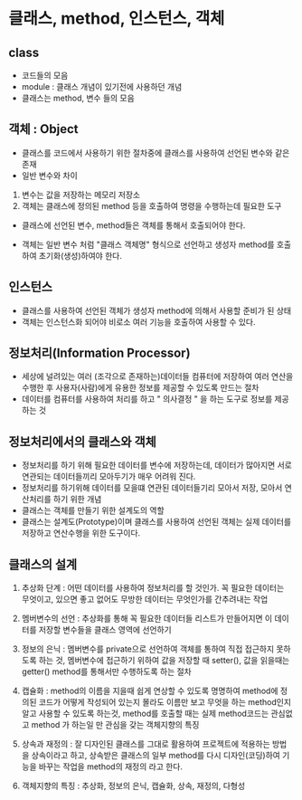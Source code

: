 # 클래스, method, 인스턴스, 객체
## class
* 코드들의 모음
* module : 클래스 개념이 있기전에 사용하던 개념
* 클래스는 method, 변수 들의 모음

## 객체 : Object
* 클래스를 코드에서 사용하기 위한 절차중에 클래스를 사용하여 선언된 변수와 같은 존재
* 일반 변수와 차이
1. 변수는 값을 저장하는 메모리 저장소
2. 객체는 클래스에 정의된 method 등을 호출하여 명령을 수행하는데 필요한 도구

* 클래스에 선언된 변수, method들은 객체를 통해서 호출되어야 한다.

* 객체는 일반 변수 처럼 "클래스 객체명" 형식으로 선언하고 생성자 method를 호출하여 초기화(생성)하여야 한다.

## 인스턴스
* 클래스를 사용하여 선언된 객체가 생성자 method에 의해서 사용할 준비가 된 상태
* 객체는 인스턴스화 되어야 비로소 여러 기능을 호출하여 사용할 수 있다.

## 정보처리(Information Processor)
* 세상에 널려있는 여러 (조각으로 존재하는)데이터들 컴퓨터에 저장하여 여러 연산을 수행한 후 사용자(사람)에게 유용한 정보를 제공할 수 있도록 만드는 절차
* 데이터를 컴퓨터를 사용하여 처리를 하고 " 의사결정 " 을 하는 도구로 정보를 제공하는 것

## 정보처리에서의 클래스와 객체
* 정보처리를 하기 위해 필요한 데이터를 변수에 저장하는데, 데이터가 많아지면 서로 연관되는 데이터들끼리 모아두기가 매우 어려워 진다.
* 정보처리를 하기위해 데이터를 모을떄 연관된 데이터들기리 모아서 저장, 모아서 연산처리를 하기 위한 개념
* 클래스는 객체를 만들기 위한 설계도의 역할
* 클래스는 설계도(Prototype)이며 클래스를 사용하여 선언된 객체는 실제 데이터를 저장하고 연산수행을 위한 도구이다.

## 클래스의 설계
1. 추상화 단계 : 어떤 데이터를 사용하여 정보처리를 할 것인가. 꼭 필요한 데이터는 무엇이고, 있으면 좋고 없어도 무방한 데이터는 무엇인가를 간추려내는 작업

2. 멤버변수의 선언 : 추상화를 통해 꼭 필요한 데이터들 리스트가 만들어지면 이 데이터를 저장할 변수들을 클래스 영역에 선언하기

3. 정보의 은닉 : 멤버변수를 private으로 선언하여 객체를 통하여 직접 접근하지 못하도록 하는 것, 멤버변수에 접근하기 위하여 값을 저장할 때 setter(), 값을 읽을때는 getter() method를 통해서만 수행하도록 하는 절차

4. 캡슐화 : method의 이름을 지을때 쉽게 연상할 수 있도록 명명하여 method에 정의된 코드가 어떻게 작성되어 있는지 몰라도 이름만 보고 무엇을 하는 method인지 알고 사용할 수 있도록 하는것, method를 호출할 때는 실제 method코드는 관심없고 method 가 하는일 만 관심을 갖는 객체지향의 특징

5. 상속과 재정의 : 잘 디자인된 클래스를 그대로 활용하여 프로젝트에 적용하는 방법을 상속이라고 하고, 상속받은 클래스의 일부 method를 다시 디자인(코딩)하여 기능을 바꾸는 작업을 method의 재정의 라고 한다.

6. 객체지향의 특징 : 추상화, 정보의 은닉, 캡슐화, 상속, 재정의, 다형성